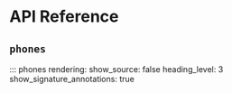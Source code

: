 # API Reference

## `phones`

::: phones
    rendering:
        show_source: false
        heading_level: 3
        show_signature_annotations: true